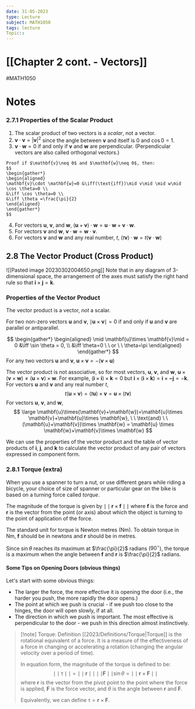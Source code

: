 ```yaml
---
date: 31-05-2023
type: Lecture
subject: MATH1050
tags: lecture
Topic:: 
---
```

# [[Chapter 2 cont. - Vectors]]
#MATH1050
# Notes


### 2.7.1 Properties of the Scalar Product

1. The scalar product of two vectors is a *scalar*, not a vector.
2. $\mathbf{v} \cdot \mathbf{v} = |\mathbf{v}|^{2}$ since the angle between $\mathbf{v}$ and itself is 0 and $\cos 0=1$.
3. $\mathbf{v} \cdot \mathbf{w}=0$ if and only if $\mathbf{v}$ and $\mathbf{w}$ are perpendicular.
	(Perpendicular vectors are also called orthogonal vectors.)

```ad-example 
Proof if $\mathbf{v}\neq 0$ and $\mathbf{w}\neq 0$, then:
$$
\begin{gather*}
\begin{aligned}
\mathbf{v}\cdot \mathbf{w}=0 &\iff(\text{iff})\mid v\mid \mid w\mid \cos \theta=0 \\
&\iff \cos \theta=0 \\
&\iff \theta =\frac{\pi}{2}
\end{aligned}
\end{gather*}
$$

```

4. For vectors $\mathbf{u}$, $\mathbf{v}$, and $\mathbf{w}$, $(\mathbf{u}+\mathbf{v})\cdot \mathbf{w}=\mathbf{u}\cdot \mathbf{w}+\mathbf{v}\cdot \mathbf{w}$.
5. For vectors $\mathbf{v}$ and $\mathbf{w}$, $\mathbf{v}\cdot \mathbf{w}=\mathbf{w}\cdot \mathbf{v}$.
6.  For vectors $\mathbf{v}$ and $\mathbf{w}$ and any real number, $t$, $(t\mathbf{v})\cdot \mathbf{w}=t(\mathbf{v}\cdot \mathbf{w})$

## 2.8 The Vector Product (Cross Product)
![[Pasted image 20230302004650.png]]
Note that in any diagram of 3-dimensional space, the arrangement of the axes must satisfy the right hand rule so that $\mathbf{i}\times \mathbf{j}=\mathbf{k}$.

### Properties of the Vector Product

The vector product is a vector, *not* a scalar.

For two non-zero vectors $\mathbf{u}$ and $\mathbf{v}$, $\mid \mathbf{u}\times \mathbf{v}\mid=0$ if and only if $\mathbf{u}$ and $\mathbf{v}$ are parallel or antiparallel.

$$
\begin{gather*}
\begin{aligned}
\mid \mathbf{u}\times \mathbf{v}\mid = 0 &\iff \sin \theta = 0, \\
&\iff \theta=0 \ \ or \ \ \theta=\pi
\end{aligned}
\end{gather*}
$$
For any two vectors $\mathbf{u}$ and $\mathbf{v}$, $\mathbf{u}\times \mathbf{v}=-(\mathbf{v}\times \mathbf{u})$

The vector product is not associative, so for most vectors, $\mathbf{u}$, $\mathbf{v}$, and $\mathbf{w}$, $\mathbf{u}\times(\mathbf{v}\times \mathbf{w})\neq(\mathbf{u}\times \mathbf{v})\times \mathbf{w}$.
	For example, $(\mathbf{i}\times \mathbf{i})\times \mathbf{k}=0$ but $\mathbf{i}\times(\mathbf{i}\times \mathbf{k})=\mathbf{i}\times \mathbf{-j}=-\mathbf{k}$.
For vectors $\mathbf{u}$ and $\mathbf{v}$ and any real number $t$,
$$
t(\mathbf{u}\times \mathbf{v})=(t\mathbf{u})\times \mathbf{v}=\mathbf{u}\times(t\mathbf{v})
$$
For vectors $\mathbf{u}$, $\mathbf{v}$, and $\mathbf{w}$,
$$
\large
\mathbf{u}\times(\mathbf{v}+\mathbf{w})=\mathbf{u}\times \mathbf{v}+\mathbf{u}\times \mathbf{w}, \ \ \text{and} \ \ (\mathbf{u}+\mathbf{v})\times \mathbf{w} = \mathbf{u} \times \mathbf{w}+\mathbf{v}\times \mathbf{w}
$$

We can use the properties of the vector product and the table of vector products of $\mathbf{i}$, $\mathbf{j}$, and $\mathbf{k}$ to calculate the vector product of any pair of vectors expressed in component form.

### 2.8.1 Torque (extra)

When you use a spanner to turn a nut, or use different gears while riding a bicycle, your choice of size of spanner or particular gear on the bike is based on a turning force called *torque*.

The magnitude of the torque is given by $\mid \mid \mathbf{r} \times \mathbf{f} \mid \mid$ where $\mathbf{f}$ is the force and $\mathbf{r}$ is the vector from the point (or axis) about which the object is turning to the point of application of the force.

The standard unit for torque is Newton metres $(\text{Nm})$. To obtain torque in $\text{Nm}$, $\mathbf{f}$ should be in newtons and $\mathbf{r}$ should be in metres.

Since $\sin \theta$ reaches its maximum at $\frac{\pi}{2}$ radians ($90^\circ$), the torque is a maximum when the angle between $\mathbf{f}$ and $\mathbf{r}$ is $\frac{\pi}{2}$ radians.

#### Some Tips on Opening Doors (obvious things)

Let's start with some obvious things:
 - The larger the force, the more effective it is opening the door (i.e., the harder you push, the more rapidly the door opens.)
 - The point at which we push is crucial - if we push too close to the hinges, the door will open slowly, if at all.
 - The direction in which we push is important. The most effective is perpendicular to the door - we push in this direction almost instinctively.

> [!note] Torque: Definition
> [[2023/Definitions/Torque|Torque]] is the rotational equivalent of a force. It is a measure of the effectiveness of a force in changing or accelerating a rotation (changing the angular velocity over a period of time).
> 
> In equation form, the magnitude of the torque is defined to be:
>$$\mid \mid \uptau \mid \mid = \mid \mid \mathbf{r} \mid \mid \mid \mid \mathbf{F} \mid \mid \sin \theta = \mid \mid \mathbf{r} \times \mathbf{F} \mid \mid$$
>where $\mathbf{r}$ is the vector from the pivot point to the point where the force is applied, $\mathbf{F}$ is the force vector, and $\theta$ is the angle between $\mathbf{r}$ and $\mathbf{F}$.
>
>Equivalently, we can define $\uptau=\mathbf{r}\times \mathbf{F}$.















